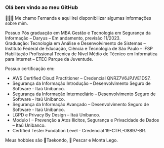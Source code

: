 ### Olá bem vindo ao meu GitHub 
👩🏻‍💻 Me chamo Fernanda e aqui irei disponibilizar algumas informações sobre mim.

Possuo Pós graduação em MBA Gestão e Tecnologia em Segurança da Informação – Daryus – Em andamento, previsão 11/2023.</br>
Graduação: Tecnologia em Análise e Desenvolvimento de Sistemas – Instituto Federal de Educação, Ciência e Tecnologia de São Paulo – IFSP</br>
Habilitação Profissional Técnica de Nível Médio de Técnico em Informática para Internet – ETEC Parque da Juventude.
<p>Possuo certificação em:
<ul>
<li>AWS Certified Cloud Practitioner – Credencial QNRZ7V6JPJVE1DS7.</li>
<li>Segurança da Informação Introdução – Desenvolvimento Seguro de Software - Itaú Unibanco.</li>
<li>Segurança da Informação Intermediário – Desenvolvimento Seguro de Software - Itaú Unibanco.</li>
<li>Segurança da Informação Avançado – Desenvolvimento Seguro de Software - Itaú Unibanco.</li>
<li>LGPD e Privacy By Design – Itaú Unibanco.</li>
<li>Modulo I – Prevenção a Atos Ilícitos, Segurança e Privacidade de Dados – Itaú Unibanco.</li>
<li>Certified Tester Fundation Level - Credencial 19-CTFL-08897-BR.</li>
</ul>

<p> Meus hobbies são 🥋Taekondo, 🎣 Pescar e Monta Lego.</p>
